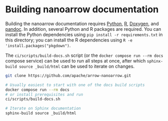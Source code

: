 <!---
  Licensed to the Apache Software Foundation (ASF) under one
  or more contributor license agreements.  See the NOTICE file
  distributed with this work for additional information
  regarding copyright ownership.  The ASF licenses this file
  to you under the Apache License, Version 2.0 (the
  "License"); you may not use this file except in compliance
  with the License.  You may obtain a copy of the License at

    http://www.apache.org/licenses/LICENSE-2.0

  Unless required by applicable law or agreed to in writing,
  software distributed under the License is distributed on an
  "AS IS" BASIS, WITHOUT WARRANTIES OR CONDITIONS OF ANY
  KIND, either express or implied.  See the License for the
  specific language governing permissions and limitations
  under the License.
-->

# Building nanoarrow documentation

Building the nanoarrow documentation requires [Python](https://python.org), [R](https://r-project.org), [Doxygen](https://doxygen.nl), and [pandoc](https://pandoc.org/). In addition, several Python and R packages are required. You can install the Python dependencies using `pip install -r requirements.txt` in this directory; you can install the R dependencies using `R -e 'install.packages("pkgdown")`.

The `ci/scripts/build-docs.sh` script (or the `docker compose run --rm docs` compose service) can be used to run all steps at once, after which `sphinx-build source _build/html` can be used to iterate on changes.

```bash
git clone https://github.com/apache/arrow-nanoarrow.git

# Usually easiest to start with one of the docs build scripts
docker compose run --rm docs
# or install prerequisites and run
ci/scripts/build-docs.sh

# Iterate on Sphinx documentation
sphinx-build source _build/html
```
